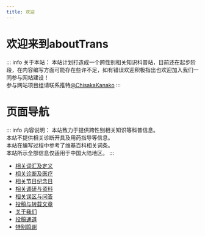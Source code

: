 ```yaml
---
title: 欢迎
---
```

# 欢迎来到aboutTrans
::: info 关于本站：
本站计划打造成一个跨性别相关知识科普站，目前还在起步阶段，在内容编写方面可能存在些许不足，如有错误欢迎积极指出也欢迎加入我们一同参与网站建设！  
参与网站项目组请联系推特[@ChisakaKanako](https://twitter.com/ChisakaKanako)
:::
# 页面导航
::: info 内容说明：
本站致力于提供跨性别相关知识等科普信息。  
本站不提供相关诊断开具及用药指导等信息。  
本站在编写过程中参考了维基百科相关词条。  
本站所示全部信息仅适用于中国大陆地区。
:::
* [相关词汇及定义](/document/words.md)  
* [相关诊断及医疗](/document/medical.md)  
* [相关节日纪念日](/document/days.md)  
* [相关调研与资料](/document/research.md)  
* [相关误区与问答](/document/Q&A.md)  
* [投稿与转载文章](/document/article.md)  
* [关于我们](/document/about.md)  
* [投稿通道](/document/post.md)  
* [特别鸣谢](/document/thanks.md)